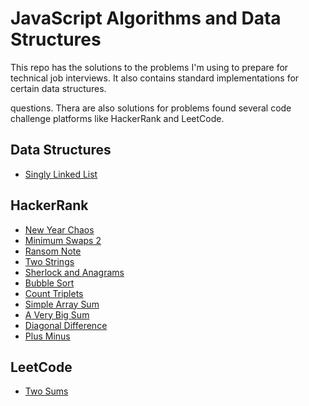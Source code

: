 # JavaScript Algorithms and Data Structures

This repo has the solutions to the problems I'm using to prepare for technical job interviews. It
also contains standard implementations for certain data structures.

questions. Thera are also solutions for problems found several code challenge platforms like HackerRank and LeetCode.

## Data Structures
* [Singly Linked List](data-structures/singlyLinkedList.js)

## HackerRank
* [New Year Chaos](hacker-rank/new-year-chaos.js)
* [Minimum Swaps 2](hacker-rank/minimum-swaps-2.js)
* [Ransom Note](hacker-rank/ransom-note.js)
* [Two Strings](hacker-rank/two-strings.js)
* [Sherlock and Anagrams](hacker-rank/sherlock-and-anagrams.js)
* [Bubble Sort](hacker-rank/bubble-sort.js)
* [Count Triplets](hacker-rank/count-triplets.js)
* [Simple Array Sum](hacker-rank/simple-array-sum.js)
* [A Very Big Sum](hacker-rank/a-very-big-sum.js)
* [Diagonal Difference](hacker-rank/diagonal-difference.js)
* [Plus Minus](hacker-rank/plus-minus.js)


## LeetCode
* [Two Sums](leet-code/two-sum.js)
